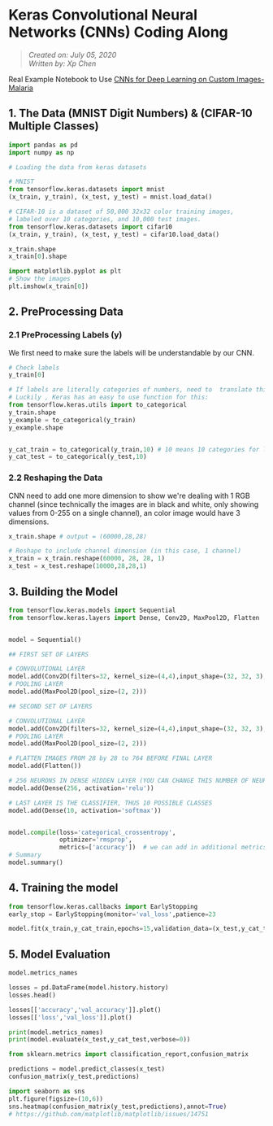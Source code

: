 # Keras Convolutional Neural Networks (CNNs) Coding Along
> *Created on: July 05, 2020*<br/>
> *Written by: Xp Chen*<br/>

Real Example Notebook to Use [CNNs for Deep Learning on Custom Images-Malaria](https://github.com/xipengchen/Learn-Deep-Learning-with-Tensorflow/blob/master/03-Deep-Learning-Custom-Images-Malaria.ipynb)

## 1. The Data (MNIST Digit Numbers) & (CIFAR-10 Multiple Classes)

```python
import pandas as pd
import numpy as np

# Loading the data from keras datasets

# MNIST
from tensorflow.keras.datasets import mnist
(x_train, y_train), (x_test, y_test) = mnist.load_data()

# CIFAR-10 is a dataset of 50,000 32x32 color training images, 
# labeled over 10 categories, and 10,000 test images.
from tensorflow.keras.datasets import cifar10
(x_train, y_train), (x_test, y_test) = cifar10.load_data()

x_train.shape
x_train[0].shape

import matplotlib.pyplot as plt
# Show the images
plt.imshow(x_train[0])
```
## 2. PreProcessing Data
### 2.1 PreProcessing Labels (y)
We first need to make sure the labels will be understandable by our CNN.
```python
# Check labels
y_train[0]

# If labels are literally categories of numbers, need to  translate this to be "one hot encoded" so that CNN can understand, otherwise it will think this is some sort of regression problem on a continuous axis.
# Luckily , Keras has an easy to use function for this:
from tensorflow.keras.utils import to_categorical
y_train.shape
y_example = to_categorical(y_train)
y_example.shape


y_cat_train = to_categorical(y_train,10) # 10 means 10 categories for labels
y_cat_test = to_categorical(y_test,10)


```

### 2.2 Reshaping the Data
 CNN need to add one more dimension to show we're dealing with 1 RGB channel (since technically the images are in black and white, only showing values from 0-255 on a single channel), an color image would have 3 dimensions.
```python
x_train.shape # output = (60000,28,28)

# Reshape to include channel dimension (in this case, 1 channel)
x_train = x_train.reshape(60000, 28, 28, 1)
x_test = x_test.reshape(10000,28,28,1)

```

## 3. Building the Model

```python
from tensorflow.keras.models import Sequential
from tensorflow.keras.layers import Dense, Conv2D, MaxPool2D, Flatten


model = Sequential()

## FIRST SET OF LAYERS

# CONVOLUTIONAL LAYER
model.add(Conv2D(filters=32, kernel_size=(4,4),input_shape=(32, 32, 3), activation='relu',))
# POOLING LAYER
model.add(MaxPool2D(pool_size=(2, 2)))

## SECOND SET OF LAYERS

# CONVOLUTIONAL LAYER
model.add(Conv2D(filters=32, kernel_size=(4,4),input_shape=(32, 32, 3), activation='relu',))
# POOLING LAYER
model.add(MaxPool2D(pool_size=(2, 2)))

# FLATTEN IMAGES FROM 28 by 28 to 764 BEFORE FINAL LAYER
model.add(Flatten())

# 256 NEURONS IN DENSE HIDDEN LAYER (YOU CAN CHANGE THIS NUMBER OF NEURONS)
model.add(Dense(256, activation='relu'))

# LAST LAYER IS THE CLASSIFIER, THUS 10 POSSIBLE CLASSES
model.add(Dense(10, activation='softmax'))


model.compile(loss='categorical_crossentropy',
              optimizer='rmsprop',
              metrics=['accuracy'])  # we can add in additional metrics https://keras.io/metrics/
# Summary
model.summary()
```

## 4. Training the model
```python
from tensorflow.keras.callbacks import EarlyStopping
early_stop = EarlyStopping(monitor='val_loss',patience=23

model.fit(x_train,y_cat_train,epochs=15,validation_data=(x_test,y_cat_test),callbacks=[early_stop])

```


## 5. Model Evaluation

```python
model.metrics_names

losses = pd.DataFrame(model.history.history)
losses.head()

losses[['accuracy','val_accuracy']].plot()
losses[['loss','val_loss']].plot()

print(model.metrics_names)
print(model.evaluate(x_test,y_cat_test,verbose=0))

from sklearn.metrics import classification_report,confusion_matrix

predictions = model.predict_classes(x_test)
confusion_matrix(y_test,predictions)

import seaborn as sns
plt.figure(figsize=(10,6))
sns.heatmap(confusion_matrix(y_test,predictions),annot=True)
# https://github.com/matplotlib/matplotlib/issues/14751

```

